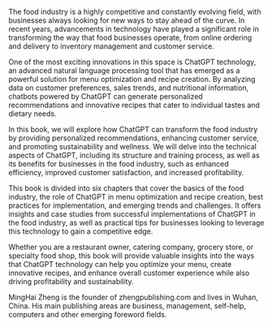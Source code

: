 
The food industry is a highly competitive and constantly evolving field, with businesses always looking for new ways to stay ahead of the curve. In recent years, advancements in technology have played a significant role in transforming the way that food businesses operate, from online ordering and delivery to inventory management and customer service.

One of the most exciting innovations in this space is ChatGPT technology, an advanced natural language processing tool that has emerged as a powerful solution for menu optimization and recipe creation. By analyzing data on customer preferences, sales trends, and nutritional information, chatbots powered by ChatGPT can generate personalized recommendations and innovative recipes that cater to individual tastes and dietary needs.

In this book, we will explore how ChatGPT can transform the food industry by providing personalized recommendations, enhancing customer service, and promoting sustainability and wellness. We will delve into the technical aspects of ChatGPT, including its structure and training process, as well as its benefits for businesses in the food industry, such as enhanced efficiency, improved customer satisfaction, and increased profitability.

This book is divided into six chapters that cover the basics of the food industry, the role of ChatGPT in menu optimization and recipe creation, best practices for implementation, and emerging trends and challenges. It offers insights and case studies from successful implementations of ChatGPT in the food industry, as well as practical tips for businesses looking to leverage this technology to gain a competitive edge.

Whether you are a restaurant owner, catering company, grocery store, or specialty food shop, this book will provide valuable insights into the ways that ChatGPT technology can help you optimize your menu, create innovative recipes, and enhance overall customer experience while also driving profitability and sustainability.

MingHai Zheng is the founder of zhengpublishing.com and lives in Wuhan, China. His main publishing areas are business, management, self-help, computers and other emerging foreword fields.
